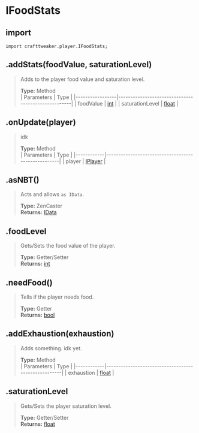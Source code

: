 # IFoodStats

## import
`import crafttweaker.player.IFoodStats;`

## .addStats(foodValue, saturationLevel)
> Adds to the player food value and saturation level.
>
> **Type:** Method  
> | Parameters      | Type                                               |
> |-----------------|----------------------------------------------------|
> | foodValue       | [int](/CraftTweaker/Vanilla/Base-Types/int.md)     |
> | saturationLevel | [float](/CraftTweaker/Vanilla/Base-Types/float.md) |

## .onUpdate(player)
> idk
>
> **Type:** Method  
> | Parameters | Type                                               |
> |------------|----------------------------------------------------|
> | player     | [IPlayer](/CraftTweaker/Vanilla/Player/IPlayer.md) |

## .asNBT()
> Acts and allows `as IData`.
>
> **Type:** ZenCaster  
> **Returns:** [IData](CraftTweaker/Vanilla/Data/IData.md)

## .foodLevel
> Gets/Sets the food value of the player.
>
> **Type:** Getter/Setter  
> **Returns:** [int](/CraftTweaker/Vanilla/Base-Types/int.md)

## .needFood()
> Tells if the player needs food.
>
> **Type:** Getter  
> **Returns:** [bool](/CraftTweaker/Vanilla/Base-Types/bool.md)

## .addExhaustion(exhaustion)
> Adds something. idk yet.
>
> **Type:** Method  
> | Parameters | Type                                                |
> |------------|-----------------------------------------------------|
> | exhaustion | [float](/CraftTweaker/Vanilla/Base-Types/float.md)  |

## .saturationLevel
> Gets/Sets the player saturation level.
>
> **Type:** Getter/Setter  
> **Returns:** [float](/CraftTweaker/Vanilla/Base-Types/float.md)